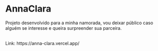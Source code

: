 # AnnaClara
Projeto desenvolvido para a minha namorada, vou deixar público caso alguém se interesse e queira surpreender sua parceira. 

<br>
Link: https://anna-clara.vercel.app/
